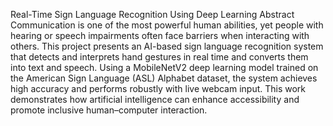 Real-Time Sign Language Recognition Using Deep Learning
 Abstract
Communication is one of the most powerful human abilities, yet people with hearing or speech impairments often face barriers when interacting with others.
This project presents an AI-based sign language recognition system that detects and interprets hand gestures in real time and converts them into text and speech.
Using a MobileNetV2 deep learning model trained on the American Sign Language (ASL) Alphabet dataset, the system achieves high accuracy and performs robustly with live webcam input.
This work demonstrates how artificial intelligence can enhance accessibility and promote inclusive human–computer interaction.
